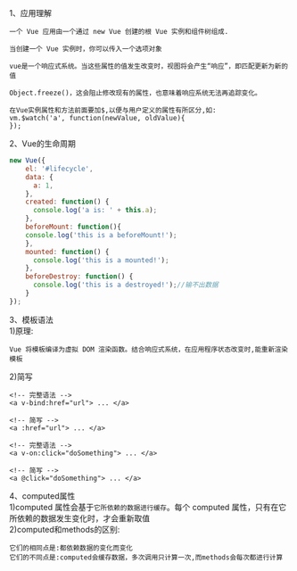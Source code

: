 1、应用理解
```
一个 Vue 应用由一个通过 new Vue 创建的根 Vue 实例和组件树组成.

当创建一个 Vue 实例时，你可以传入一个选项对象

vue是一个响应式系统。当这些属性的值发生改变时，视图将会产生“响应”，即匹配更新为新的值

Object.freeze()，这会阻止修改现有的属性，也意味着响应系统无法再追踪变化。

在Vue实例属性和方法前面要加$,以便与用户定义的属性有所区分,如:
vm.$watch('a', function(newValue, oldValue){
});
```

2、Vue的生命周期
```javascript
new Vue({
    el: '#lifecycle',
    data: {
      a: 1,
    },
    created: function() {
      console.log('a is: ' + this.a);
    },
    beforeMount: function(){
    console.log('this is a beforeMount!');
    },
    mounted: function() {
      console.log('this is a mounted!');
    },
    beforeDestroy: function() {
      console.log('this is a destroyed!');//输不出数据
    }
});
```
3、模板语法<br>
1)原理:
```
Vue 将模板编译为虚拟 DOM 渲染函数。结合响应式系统，在应用程序状态改变时,能重新渲染模板
```
2)简写
```
<!-- 完整语法 -->
<a v-bind:href="url"> ... </a>

<!-- 简写 -->
<a :href="url"> ... </a>
```
```
<!-- 完整语法 -->
<a v-on:click="doSomething"> ... </a>

<!-- 简写 -->
<a @click="doSomething"> ... </a>
```
4、computed属性<br>
1)computed 属性会基于`它所依赖的数据进行缓存`。每个 computed 属性，只有在它所依赖的数据发生变化时，才会重新取值<br>
2)computed和methods的区别:
```
它们的相同点是:都依赖数据的变化而变化
它们的不同点是:computed会缓存数据，多次调用只计算一次,而methods会每次都进行计算
```
